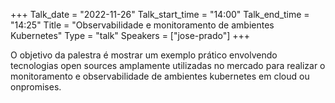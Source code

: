 +++
Talk_date = "2022-11-26"
Talk_start_time = "14:00"
Talk_end_time = "14:25"
Title = "Observabilidade e monitoramento de ambientes Kubernetes"
Type = "talk"
Speakers = ["jose-prado"]
+++

O objetivo da palestra é mostrar um exemplo prático envolvendo tecnologias open sources amplamente utilizadas no mercado para realizar o monitoramento e observabilidade de ambientes kubernetes em cloud ou onpromises.
